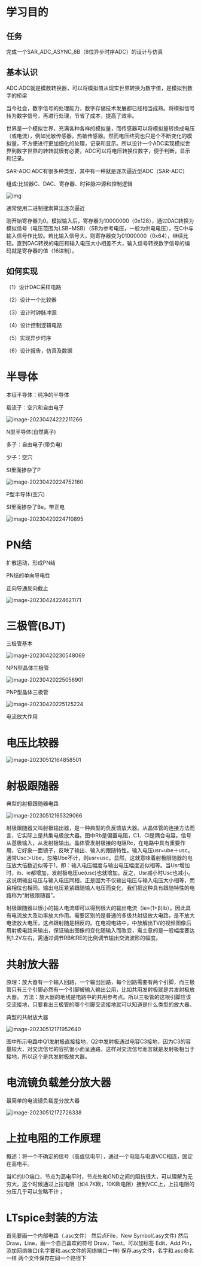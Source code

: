 # 学习目的

## 任务

完成一个SAR_ADC_ASYNC_8B（8位异步时序ADC）的设计与仿真

## 基本认识

ADC:ADC就是模数转换器，可以将模拟值从现实世界转换为数字值，是模拟到数字的桥梁

当今社会，数字信号的处理能力，数字存储技术发展都已经相当成熟。将模拟信号转为数字信号，再进行处理，节省了成本，提高了效率。  

世界是一个模拟世界，充满各种各样的模拟量，而传感器可以将模拟量转换成电压（或电流），例如光敏传感器，热敏传感器。然而电压终究也只是个不断变化的模拟量，不方便进行更加细化的处理，记录和显示。所以设计一个ADC实现模拟世界到数字世界的转转就很有必要，ADC可以将电压转换位数字，便于判断，显示和记录。

SAR-ADC:ADC有很多种类型，其中有一种就是逐次逼近型ADC（SAR-ADC）

组成:比较器C、DAC、寄存器、时钟脉冲源和控制逻辑

![img](https://img-blog.csdnimg.cn/ff4b29ccad98474ba22d575aa16c3c35.png?x-oss-process=image/watermark,type_d3F5LXplbmhlaQ,shadow_50,text_Q1NETiBAemhhbmdkdWFuZ19LSEtX,size_15,color_FFFFFF,t_70,g_se,x_16)

通常使用二进制搜索算法逐次逼近

刚开始寄存器为0。模拟输入后，寄存器为10000000（0x128），通过DAC转换为模拟信号（电压范围为LSB~MSB）（SB为参考电压，一般为供电电压），在C中与输入信号作比较。若比输入信号大，则寄存器变为01000000（0x64），继续比较。直到DAC转换的电压和输入电压大小相差不大，输入信号转换数字信号的编码就是寄存器的值（16进制）。

## 如何实现

（1）设计DAC采样电路

（2）设计一个比较器

（3）设计时钟脉冲源

（4）设计控制逻辑电路

（5）实现异步时序

（6）设计报告，仿真及数据



# 半导体

本征半导体：纯净的半导体

载流子：空穴和自由电子

![image-20230424222211266](C:\Users\H\AppData\Roaming\Typora\typora-user-images\image-20230424222211266.png)

N型半导体(自然离子)

多子：自由电子(带负电)

少子：空穴

SI里面掺杂了P

![image-20230420224752160](C:\Users\H\AppData\Roaming\Typora\typora-user-images\image-20230420224752160.png)

P型半导体(空穴)

SI里面掺杂了Be，带正电

![image-20230420224710895](C:\Users\H\AppData\Roaming\Typora\typora-user-images\image-20230420224710895.png)

# PN结

扩散运动，形成PN结

PN结的单向导电性

正向导通反向截止

![image-20230424224621171](C:\Users\H\AppData\Roaming\Typora\typora-user-images\image-20230424224621171.png)

# 三极管(BJT)

三极管基本

![image-20230420230548069](C:\Users\H\AppData\Roaming\Typora\typora-user-images\image-20230420230548069.png)

NPN型晶体三极管

![image-20230420225056901](C:\Users\H\AppData\Roaming\Typora\typora-user-images\image-20230420225056901.png)

PNP型晶体三极管

![image-20230420225125224](C:\Users\H\AppData\Roaming\Typora\typora-user-images\image-20230420225125224.png)

电流放大作用

# 电压比较器

![image-20230512164858501](C:\Users\H\AppData\Roaming\Typora\typora-user-images\image-20230512164858501.png)

# 射极跟随器

典型的射极跟随器电路

![image-20230512165329066](C:\Users\H\AppData\Roaming\Typora\typora-user-images\image-20230512165329066.png)

​		射极跟随器又叫射极输出器，是一种典型的负反馈放大器。从晶体管的连接方法而言，它实际上是共集电极放大器。图中Rb是偏置电阻，C1、Cl是耦合电容。信号从基极输入，从发射极输出。晶体管发射极接的电阻Re，在电路中具有重要作用，它好象一面镜子，反映了输出、输入的跟随特性。
​      输入电压usr=ube＋usc。通常Usc＞Ube，忽略Ube不计，则usr≈usc。显然，这就意味着射极限随器的电压放大倍数近似等于1，即：输入电压幅度与输出电压幅度近似相等。当Usr增加时，ib、ie都增加，发射极电压ue(usc)也就增加。反之，Usr减小时Usc也减小。这说明输出电压与输入电压同相，正是因为不仅输出电压与输入电压大小相等，而且相位也相同。输出电压紧紧跟随输人电压而变化，我们把这种具有跟随特性的电路称为“射极限随器”。

  射极跟随器以很小的输人电流却可以得到很大的输出电流（ie=(1+β)ib）。因此具有电流放大及功率放大作用。需要区别的是普通的多级共射级放大电路，是不放大电流放大电压，这点跟射随是相反的。在电视电路中，中放解出TV的视频图像后用射极电路来输出，保证输出图像的变化随输入而改变，需主意的是一般幅度要达到1.2V左右，需通过调节RB和RE的比例调节输出交流波形的幅度。

# 共射放大器

原理：放大器有一个输入回路，一个输出回路，每个回路需要有两个引脚，而三极管只有三个引脚必然有一个引脚被输入输出公用，比如共用发射极就是共发射极放大器。
方法：放大器的地线是电路中的共用参考点。所以三极管的这根引脚应该交流接地，只要看出三极管的哪个引脚交流接地就可以知道是什么类型的放大器。  

典型的共射放大器

![image-20230512171952640](C:\Users\H\AppData\Roaming\Typora\typora-user-images\image-20230512171952640.png)

图中所示电路中Q1发射极直接接地，Q2中发射极通过电容C3接地，因为C3的容量较大，对交流信号的容抗很小而呈通路，这样对交流信号而言就是发射极相当于接地，所以这个是共发射极放大器。  

# 电流镜负载差分放大器

最简单的电流镜负载差分放大器

![image-20230512172726338](C:\Users\H\AppData\Roaming\Typora\typora-user-images\image-20230512172726338.png)

# 上拉电阻的工作原理

概述：将一个不确定的信号（高或低电平），通过一个电阻与电源VCC相连，固定在高电平。

当IC的I/O端口，节点为高电平时，节点处和GND之间的阻抗很大，可以理解为无穷大，这个时候通过上拉电阻（如4.7K欧，10K欧电阻）接到VCC上，上拉电阻的分压几乎可以忽略不计；

# LTspice封装的方法

首先要画一个内部电路（.asc文件）
然后点File，New Symbol(.asy文件)
然后Draw，Line，画一个自己喜欢的符号
Draw，Text，可以加标签
Edit，Add Pin，添加网络端口(名字要和.asc文件的网络端口一样)
保存.asy文件，名字和.asc命名一样
两个文件保存在同一个路径下
